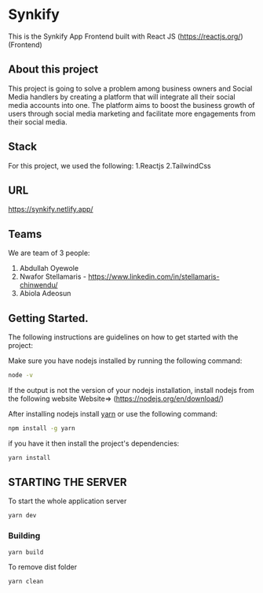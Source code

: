 # Synkify

This is the Synkify App Frontend built with React JS (https://reactjs.org/) (Frontend)

## About this project

This project is going to solve a problem among business owners and Social Media handlers by creating a platform that will integrate all their social media accounts into one. The platform aims to boost the business growth of users through social media marketing and facilitate more engagements from their social media.

## Stack

For this project, we used the following:
1.Reactjs
2.TailwindCss

## URL

https://synkify.netlify.app/

## Teams

We are team of 3 people:
1. Abdullah Oyewole
2. Nwafor Stellamaris - https://www.linkedin.com/in/stellamaris-chinwendu/
3. Abiola Adeosun

## Getting Started.

The following instructions are guidelines on how to get started with the project:

Make sure you have nodejs installed by running the following command:

```bash
node -v
```

If the output is not the version of your nodejs installation, install nodejs from the following website
Website=> (https://nodejs.org/en/download/)

After installing nodejs install [yarn](https://www.npmjs.com/package/yarn) or use the following command:

```bash
npm install -g yarn
```

if you have it then install the project's dependencies:

```bash
yarn install
```

## STARTING THE SERVER

To start the whole application server

```bash
yarn dev
```

### **Building**

```bash
yarn build
```

To remove dist folder

```bash
yarn clean
```
